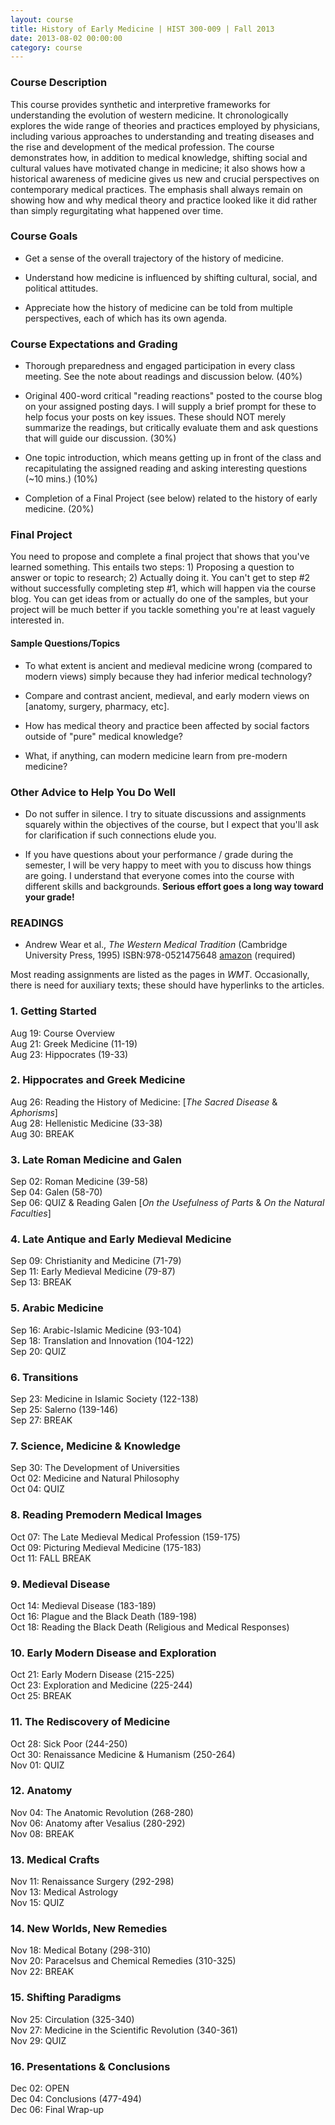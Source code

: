 ```yaml
--- 
layout: course 
title: History of Early Medicine | HIST 300-009 | Fall 2013
date: 2013-08-02 00:00:00
category: course 
---
```


### Course Description
This course provides synthetic and interpretive frameworks for understanding the evolution of western medicine. It chronologically explores the wide range of theories and practices employed by physicians, including various approaches to understanding and treating diseases and the rise and development of the medical profession. The course demonstrates how, in addition to medical knowledge, shifting social and cultural values have motivated change in medicine; it also shows how a historical awareness of medicine gives us new and crucial perspectives on contemporary medical practices. The emphasis shall always remain on showing how and why medical theory and practice looked like it did rather than simply regurgitating what happened over time.


### Course Goals
- Get a sense of the overall trajectory of the history of medicine.

- Understand how medicine is influenced by shifting cultural, social, and political attitudes. 

- Appreciate how the history of medicine can be told from multiple perspectives, each of which has its own agenda.


### Course Expectations and Grading
- Thorough preparedness and engaged participation in every class meeting. See the note about readings and discussion below. (40%)

- Original 400-word critical "reading reactions" posted to the course blog on your assigned posting days. I will supply a brief prompt for these to help focus your posts on key issues. These should NOT merely summarize the readings, but critically evaluate them and ask questions that will guide our discussion. (30%)

- One topic introduction, which means getting up in front of the class and recapitulating the assigned reading and asking interesting questions (~10 mins.) (10%)

- Completion of a Final Project (see below) related to the history of early medicine. (20%)


### Final Project
You need to propose and complete a final project that shows that you've learned something. This entails two steps: 1) Proposing a question to answer or topic to research; 2) Actually doing it. You can't get to step #2 without successfully completing step #1, which will happen via the course blog. You can get ideas from or actually do one of the samples, but your project will be much better if you tackle something you're at least vaguely interested in.

#### Sample Questions/Topics
- To what extent is ancient and medieval medicine wrong (compared to modern views) simply because they had inferior medical technology?

- Compare and contrast ancient, medieval, and early modern views on [anatomy, surgery, pharmacy, etc].

- How has medical theory and practice been affected by social factors outside of "pure" medical knowledge?

- What, if anything, can modern medicine learn from pre-modern medicine?


### Other Advice to Help You Do Well
-   Do not suffer in silence. I try to situate discussions and assignments squarely within the objectives of the course, but I expect that you'll ask for clarification if such connections elude you.

-   If you have questions about your performance / grade during the semester, I will be very happy to meet with you to discuss how things are going. I understand that everyone comes into the course with different skills and backgrounds. **Serious effort goes a long way toward your grade!**


### READINGS
-   Andrew Wear et al., *The Western Medical Tradition* (Cambridge University Press, 1995) ISBN:978-0521475648 [amazon](http://www.amazon.com/books/dp/0521475643) (required)

Most reading assignments are listed as the pages in _WMT_. Occasionally, there is need for auxiliary texts; these should have hyperlinks to the articles.


### 1. Getting Started
Aug 19: Course Overview    
Aug 21: Greek Medicine (11-19)    
Aug 23: Hippocrates (19-33)

### 2. Hippocrates and Greek Medicine
Aug 26: Reading the History of Medicine: [_The Sacred Disease_ & _Aphorisms_]    
Aug 28: Hellenistic Medicine (33-38)    
Aug 30: BREAK

### 3. Late Roman Medicine and Galen
Sep 02: Roman Medicine (39-58)    
Sep 04: Galen (58-70)    
Sep 06: QUIZ & Reading Galen [_On the Usefulness of Parts_ & _On the Natural Faculties_]

### 4. Late Antique and Early Medieval Medicine
Sep 09: Christianity and Medicine (71-79)    
Sep 11: Early Medieval Medicine (79-87)    
Sep 13: BREAK

### 5. Arabic Medicine
Sep 16: Arabic-Islamic Medicine (93-104)    
Sep 18: Translation and Innovation (104-122)    
Sep 20: QUIZ 

### 6. Transitions
Sep 23: Medicine in Islamic Society (122-138)    
Sep 25: Salerno (139-146)    
Sep 27: BREAK

### 7. Science, Medicine & Knowledge
Sep 30: The Development of Universities     
Oct 02: Medicine and Natural Philosophy    
Oct 04: QUIZ

### 8. Reading Premodern Medical Images
Oct 07: The Late Medieval Medical Profession (159-175)    
Oct 09: Picturing Medieval Medicine (175-183)    
Oct 11: FALL BREAK

### 9. Medieval Disease
Oct 14: Medieval Disease (183-189)    
Oct 16: Plague and the Black Death (189-198)    
Oct 18: Reading the Black Death (Religious and Medical Responses)

### 10. Early Modern Disease and Exploration
Oct 21: Early Modern Disease (215-225)    
Oct 23: Exploration and Medicine (225-244)    
Oct 25: BREAK

### 11. The Rediscovery of Medicine
Oct 28: Sick Poor (244-250)    
Oct 30: Renaissance Medicine & Humanism (250-264)    
Nov 01: QUIZ

### 12. Anatomy
Nov 04: The Anatomic Revolution (268-280)    
Nov 06: Anatomy after Vesalius (280-292)    
Nov 08: BREAK 

### 13. Medical Crafts 
Nov 11: Renaissance Surgery (292-298)    
Nov 13: Medical Astrology    
Nov 15: QUIZ

### 14. New Worlds, New Remedies
Nov 18: Medical Botany (298-310)    
Nov 20: Paracelsus and Chemical Remedies (310-325)    
Nov 22: BREAK

### 15. Shifting Paradigms
Nov 25: Circulation (325-340)    
Nov 27: Medicine in the Scientific Revolution (340-361)    
Nov 29: QUIZ

### 16. Presentations & Conclusions
Dec 02: OPEN    
Dec 04: Conclusions (477-494)    
Dec 06: Final Wrap-up
